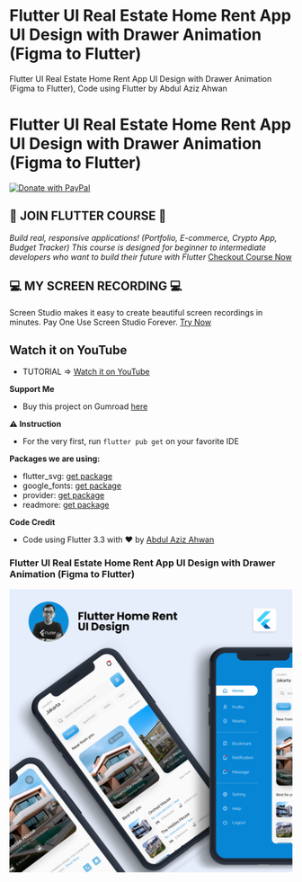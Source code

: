 # Flutter UI Real Estate Home Rent App UI Design with Drawer Animation (Figma to Flutter)

Flutter UI Real Estate Home Rent App UI Design with Drawer Animation (Figma to Flutter), Code using Flutter by Abdul Aziz Ahwan

# Flutter UI Real Estate Home Rent App UI Design with Drawer Animation (Figma to Flutter)

[![Donate with PayPal](https://raw.githubusercontent.com/aha999/DonateButtons/master/Paypal.png)](https://paypal.me/abdulazizahwan)

## 🔖 JOIN FLUTTER COURSE 🔖

_Build real, responsive applications! (Portfolio, E-commerce, Crypto App, Budget Tracker)
This course is designed for beginner to intermediate developers who want to build their future with Flutter_
[Checkout Course Now](https://gumroad.com/a/659170419/fqamxr)


## 💻 MY SCREEN RECORDING 💻
Screen Studio makes it easy to create beautiful screen recordings in minutes. Pay One Use Screen Studio Forever.
[Try Now](https://screen.studio/@Zgn84)


## Watch it on YouTube

- TUTORIAL => [Watch it on YouTube](https://youtu.be/N9WLxEFloVY)

**Support Me**

- Buy this project on Gumroad [here](https://abdulazizahwan.gumroad.com/l/gxstum)

**⚠️ Instruction**
- For the very first, run `flutter pub get` on your favorite IDE

**Packages we are using:**
- flutter_svg: [get package](https://pub.dev/packages/flutter_svg)
- google_fonts: [get package](https://pub.dev/packages/google_fonts)
- provider: [get package](https://pub.dev/packages/provider)
- readmore: [get package](https://pub.dev/packages/readmore)



**Code Credit**

- Code using Flutter 3.3 with ❤️ by [Abdul Aziz Ahwan](https://youtube.com/@abdulazizahwan)

### Flutter UI Real Estate Home Rent App UI Design with Drawer Animation (Figma to Flutter)

[![Flutter UI Real Estate Home Rent App UI Design with Drawer Animation (Figma to Flutter)](/img-ui.png)](https://youtube.com/@abdulazizahwan)

